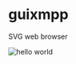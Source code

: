 # guixmpp
SVG web browser

![hello world](https://raw.githubusercontent.com/haael/guixmpp/master/gfx/acid1.svg)
